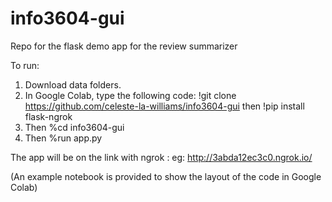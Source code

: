 # info3604-gui
Repo for the flask demo app for the review summarizer

To run:
1. Download data folders.
2. In Google Colab, type the following code: !git clone https://github.com/celeste-la-williams/info3604-gui then !pip install flask-ngrok
3. Then %cd info3604-gui
4. Then %run app.py

  The app will be on the link with ngrok : eg: http://3abda12ec3c0.ngrok.io/
  
  (An example notebook is provided to show the layout of the code in Google Colab)
